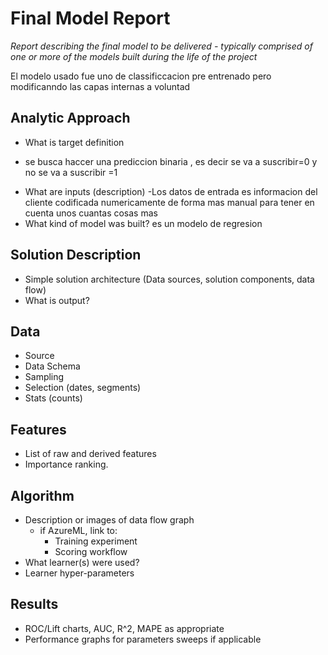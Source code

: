 # Final Model Report
_Report describing the final model to be delivered - typically comprised of one or more of the models built during the life of the project_

El modelo usado fue uno de classificcacion pre entrenado pero modificanndo las capas internas a voluntad

## Analytic Approach
* What is target definition
- se busca haccer una prediccion binaria , es decir se va a suscribir=0 y no se va a suscribir =1
* What are inputs (description)
-Los datos de entrada es informacion del cliente codificada numericamente de forma mas manual para tener en cuenta unos cuantas cosas mas
* What kind of model was built?
es un modelo de regresion

## Solution Description
* Simple solution architecture (Data sources, solution components, data flow)
* What is output?

## Data
* Source
* Data Schema
* Sampling
* Selection (dates, segments)
* Stats (counts)

## Features
* List of raw and derived features 
* Importance ranking.

## Algorithm
* Description or images of data flow graph
  * if AzureML, link to:
    * Training experiment
    * Scoring workflow
* What learner(s) were used?
* Learner hyper-parameters

## Results
* ROC/Lift charts, AUC, R^2, MAPE as appropriate
* Performance graphs for parameters sweeps if applicable
